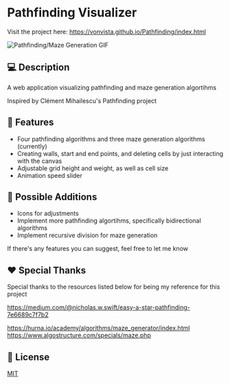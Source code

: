 # Pathfinding Visualizer

Visit the project here: https://vonvista.github.io/Pathfinding/index.html

![Pathfinding/Maze Generation GIF](https://vonvista.github.io/Pathfinding/assets/PFV%20Gif.gif)

## 💻 Description

A web application visualizing pathfinding and maze generation algortihms

Inspired by Clément Mihailescu's Pathfinding project 

## 🔎 Features

* Four pathfinding algorithms and three maze generation algorithms (currently)
* Creating walls, start and end points, and deleting cells by just interacting with the canvas
* Adjustable grid height and weight, as well as cell size
* Animation speed slider

## 🔭 Possible Additions
-  Icons for adjustments
-  Implement more pathfinding algortihms, specifically bidirectional algorithms
-  Implement recursive division for maze generation 

If there's any features you can suggest, feel free to let me know

## ❤️ Special Thanks

Special thanks to the resources listed below for being my reference for this project

https://medium.com/@nicholas.w.swift/easy-a-star-pathfinding-7e6689c7f7b2

https://hurna.io/academy/algorithms/maze_generator/index.html
https://www.algostructure.com/specials/maze.php


## 📝 License
[MIT](https://choosealicense.com/licenses/mit/)

 

 
